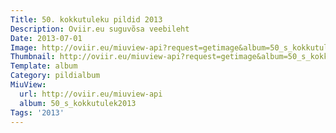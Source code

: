```yaml
---
Title: 50. kokkutuleku pildid 2013
Description: Oviir.eu suguvõsa veebileht
Date: 2013-07-01
Image: http://oviir.eu/miuview-api?request=getimage&album=50_s_kokkutulek2013&item=50_s_kokkutulek_2013_nurtus_noormal-130.jpg&size=1200&mode=longest
Thumbnail: http://oviir.eu/miuview-api?request=getimage&album=50_s_kokkutulek2013&item=50_s_kokkutulek_2013_nurtus_noormal-130.jpg&size=360&mode=square
Template: album
Category: pildialbum
MiuView:
  url: http://oviir.eu/miuview-api
  album: 50_s_kokkutulek2013
Tags: '2013'
---
```

